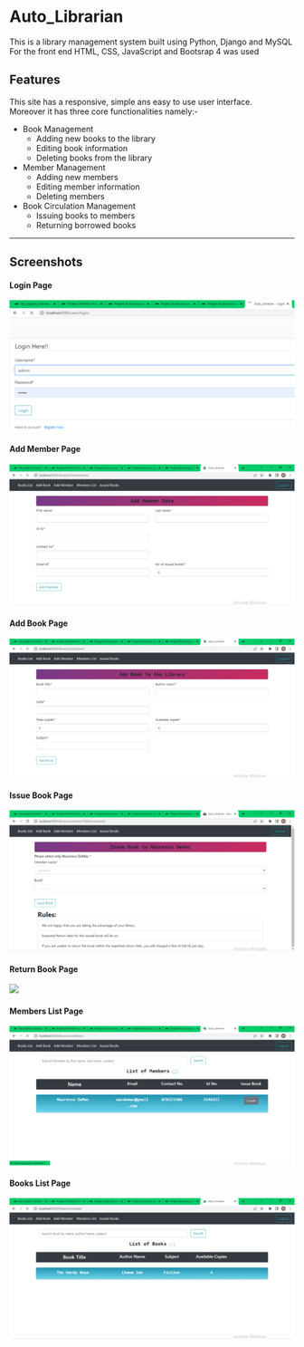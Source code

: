 <h1>Auto_Librarian</h1>
<p>This is a library management system built using Python, Django and MySQL <br> For the front end HTML, CSS, JavaScript and Bootsrap 4 was used </p>
<h2>Features</h2>
<p> This site has a responsive, simple ans easy to use user interface.<br> Moreover it has three core functionalities namely:-</p>
<ul>
<li>Book Management
<ul>
<li>Adding new books to the library</li>
<li>Editing book information</li>
<li>Deleting books from the library</li>
</ul>
</li>
<li>Member Management
<ul>
<li>Adding new members</li>
<li>Editing member information</li>
<li>Deleting members</li>
</ul>
</li>
<li>Book Circulation Management
<ul>
<li>Issuing books to members</li>
<li>Returning borrowed books</li>
</ul>
</li>
</ul>
<hr>
<h2>Screenshots</h2>
<h4>Login Page</h4>
<img src="/screenshots/login.png">
<h4>Add Member Page</h4>
<img src="/screenshots/Add_Member.png">
<h4>Add Book Page</h4>
<img src="/screenshots/Add_Book_1.png">
<h4>Issue Book Page</h4>
<img src="/screenshots/Issue_Book.png">
<h4>Return Book Page</h4>
<img src="/screenshots/Retur_Book.png">
<h4>Members List Page</h4>
<img src="/screenshots/Member_list.png">
<h4>Books List Page</h4>
<img src="/screenshots/Dashboard1.png">
